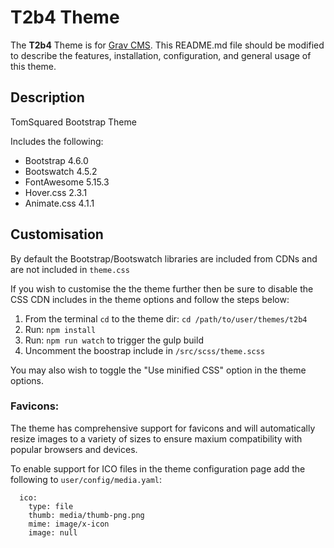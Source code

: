 # T2b4 Theme

The **T2b4** Theme is for [Grav CMS](http://github.com/getgrav/grav).  This README.md file should be modified to describe the features, installation, configuration, and general usage of this theme.

## Description

TomSquared Bootstrap Theme

Includes the following:

* Bootstrap 4.6.0
* Bootswatch 4.5.2
* FontAwesome 5.15.3
* Hover.css 2.3.1
* Animate.css 4.1.1

## Customisation

By default the Bootstrap/Bootswatch libraries are included from CDNs and are not included in `theme.css`

If you wish to customise the the theme further then be sure to disable the CSS CDN includes in the theme options and follow the steps below:

1) From the terminal `cd` to the theme dir: `cd /path/to/user/themes/t2b4`
2) Run: `npm install`
3) Run: `npm run watch` to trigger the gulp build
4) Uncomment the boostrap include in `/src/scss/theme.scss`

You may also wish to toggle the "Use minified CSS" option in the theme options.

### Favicons:

The theme has comprehensive support for favicons and will automatically resize images to a variety of sizes to ensure maxium compatibility with popular browsers and devices.

To enable support for ICO files in the theme configuration page add the following to `user/config/media.yaml`:

```
  ico:
    type: file
    thumb: media/thumb-png.png
    mime: image/x-icon
    image: null
```
